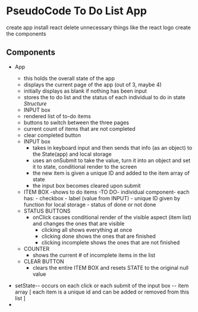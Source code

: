 # PseudoCode To Do List App

create app
install react
delete unnecessary things like the react logo
create the components

## Components

* App
    * this holds the overall state of the app
    * displays the current page of the app (out of 3, maybe 4)
    * initially displays as blank if nothing has been input
    * stores the to do list and the status of each individual to do in state
    _Structure_
    * INPUT box
    * rendered list of to-do items
    * buttons to switch between the three pages
    * current count of items that are not completed
    * clear completed button

    - INPUT box
        - takes in keyboard input and then sends that info (as an object) to the State(app) and local storage
        - uses an onSubmit to take the value, turn it into an object and set it to state, conditional render to the screen
        - the new item is given a unique ID and added to the item array of state
        - the input box becomes cleared upon submit
    - ITEM BOX
        -shows to do items
            -TO DO- individual component- each has:
                - checkbox
                - label (value from INPUT)
                - unique ID given by function for local storage
                - status of done or not done
    - STATUS BUTTONS
        - onClick causes conditional render of the visible aspect (item list) and changes the ones that are visible
            - clicking all shows everything at once
            - clicking done shows the ones that are finished
            - clicking incomplete shows the ones that are not finished
    - COUNTER
        - shows the current # of incomplete items in the list
    - CLEAR BUTTON
        - clears the entire ITEM BOX and resets STATE to the original null value

- setState-- occurs on each click or each submit of the input box
    -- item array [ each item is a unique id and can be added or removed from this list ]
- 